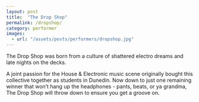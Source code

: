 ```yaml
---
layout: post
title:  "The Drop Shop"
permalink: /dropshop/
category: performer
images: 
  - url: "/assets/posts/performers/dropshop.jpg"
---
```


The Drop Shop was born from a culture of shattered electro dreams and late nights on the decks. 

A joint passion for the House & Electronic music scene originally bought this collective together as students in Dunedin. Now down to just one remaining winner that won’t hang up the headphones - pants, beats, or ya grandma, The Drop Shop will throw down to ensure you get a groove on.

